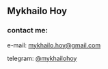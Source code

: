 ## Mykhailo Hoy

### contact me:

e-mail: [mykhailo.hoy@gmail.com](https://mail.google.com/mail/u/0/#inbox?compose=GTvVlcSHxTnrBMwGJbjblRnDCWzCFVJJNgLdkbQTfXgSVKTwFhcMDjQSBVTwHPwCdltkWThNcbTTq)

telegram: [@mykhailohoy](https://t.me/mykhailohoy)
